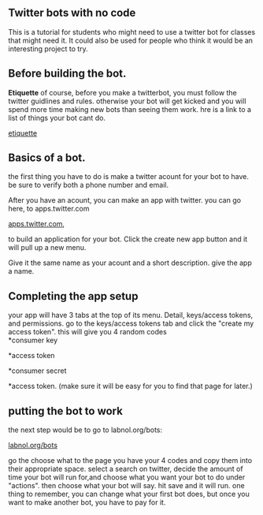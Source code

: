 ## Twitter bots with no code
This is a tutorial for students who might need to use a twitter bot for classes that might need it. It could also be used for people who think it would be an interesting project to try.



## Before building the bot.

**Etiquette** of course, before you make a twitterbot, you must follow the twitter guidlines and rules. otherwise your bot will get kicked and you will spend more time making new bots than seeing them work. hre is a link to a list of things your bot cant do.

[etiquette](http://tinysubversions.com/2013/03/basic-twitter-bot-etiquette/)



## Basics of a bot.
the first thing you have to do is make  a twitter acount for your bot to have. be sure to verify both a phone number and email.

After you have an acount, you can make an app with twitter. you can go here, to apps.twitter.com 

[apps.twitter.com](https://twitter.com/login?redirect_after_login=https%3A%2F%2Fdeveloper.twitter.com%2Fapps), 

to build an application for your bot. Click the create new app button and it will pull up a new menu.

Give it the same name as your acount and a short description. give the app a name.

## Completing the app setup
your app will have 3 tabs at the top of its menu. Detail, keys/access tokens, and permissions. go to the keys/access tokens tab and click the "create my access token". this will give you 4 random codes  
*consumer key 

*access token

*consumer secret 

*access token. 
(make sure it will be easy for you to find that page for later.)

## putting the bot to work
the next step would be to go to labnol.org/bots:

[labnol.org/bots](https://script.google.com/macros/s/AKfycbwWSRgdQ7ji6TH1njlimjZiM81M7MdHA34BliELlrANouhfIBXz/exec)

go the choose what  to the page you have your 4 codes and copy them into their appropriate space. 
select a search on twitter, decide the amount of time your bot will run for,and choose what you want your bot to do under "actions". then choose what your bot will say. hit save and it will run.
one thing to remember, you can change what your first bot does, but once you want to make another bot, you have to pay for it.

